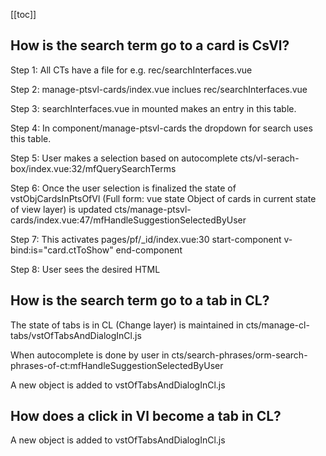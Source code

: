 [[toc]]

## How is the search term go to a card is CsVl?

Step 1: All CTs have a file for e.g. rec/searchInterfaces.vue

Step 2: manage-ptsvl-cards/index.vue inclues rec/searchInterfaces.vue

Step 3: searchInterfaces.vue in mounted makes an entry in this table.

Step 4: In component/manage-ptsvl-cards the dropdown for search uses this table.

Step 5: User makes a selection based on autocomplete
cts/vl-serach-box/index.vue:32/mfQuerySearchTerms

Step 6: Once the user selection is finalized the state of vstObjCardsInPtsOfVl (Full form: vue state Object of cards in current state of view layer)
is updated cts/manage-ptsvl-cards/index.vue:47/mfHandleSuggestionSelectedByUser

Step 7: This activates pages/pf/\_id/index.vue:30
start-component v-bind:is="card.ctToShow" end-component

Step 8: User sees the desired HTML

## How is the search term go to a tab in CL?

The state of tabs is in CL (Change layer) is maintained in cts/manage-cl-tabs/vstOfTabsAndDialogInCl.js

When autocomplete is done by user in cts/search-phrases/orm-search-phrases-of-ct:mfHandleSuggestionSelectedByUser

A new object is added to vstOfTabsAndDialogInCl.js

## How does a click in Vl become a tab in CL?

A new object is added to vstOfTabsAndDialogInCl.js
